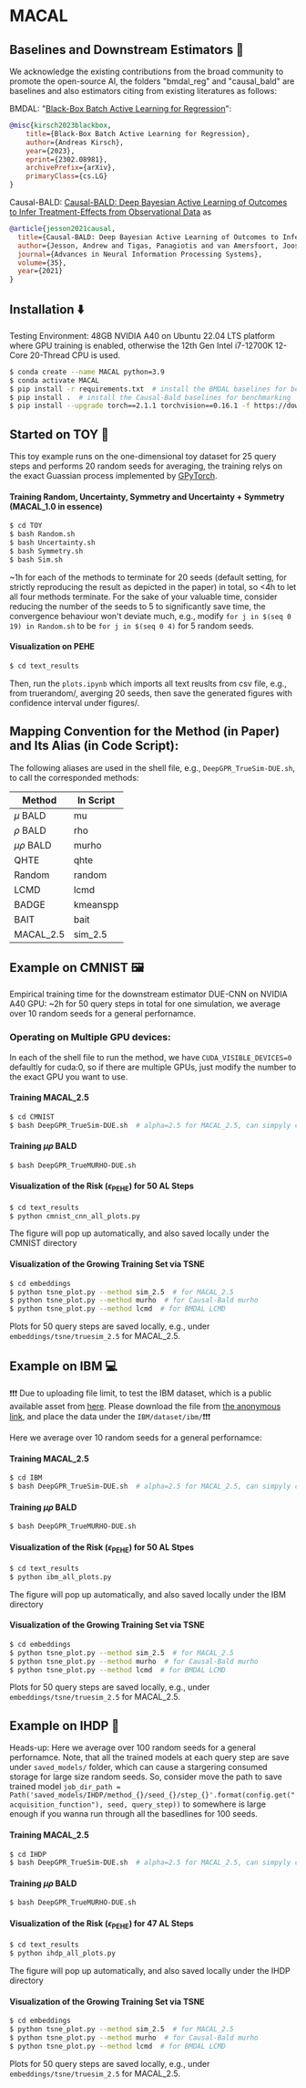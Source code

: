 # MACAL

## Baselines and Downstream Estimators :straight_ruler:
We acknowledge the existing contributions from the broad community to promote the open-source AI, the folders "bmdal_reg" and "causal_bald" are baselines and also estimators citing from existing literatures as follows:

BMDAL: "[Black-Box Batch Active Learning for Regression](https://arxiv.org/abs/2302.08981)":

```bibtex
@misc{kirsch2023blackbox,
    title={Black-Box Batch Active Learning for Regression},
    author={Andreas Kirsch},
    year={2023},
    eprint={2302.08981},
    archivePrefix={arXiv},
    primaryClass={cs.LG}
}
```
Causal-BALD: [Causal-BALD: Deep Bayesian Active Learning of Outcomes to Infer Treatment-Effects from Observational Data](https://arxiv.org/abs/2111.02275) as

```bibtex
@article{jesson2021causal,
  title={Causal-BALD: Deep Bayesian Active Learning of Outcomes to Infer Treatment-Effects from Observational Data},
  author={Jesson, Andrew and Tigas, Panagiotis and van Amersfoort, Joost and Kirsch, Andreas and Shalit, Uri and Gal, Yarin},
  journal={Advances in Neural Information Processing Systems},
  volume={35},
  year={2021}
}
```


## Installation :arrow_down:

Testing Environment: 48GB NVIDIA A40 on Ubuntu 22.04 LTS platform where GPU training is enabled, otherwise the 12th Gen Intel i7-12700K 12-Core 20-Thread CPU is used.

```.sh
$ conda create --name MACAL python=3.9
$ conda activate MACAL
$ pip install -r requirements.txt  # install the BMDAL baselines for benchmarking
$ pip install .  # install the Causal-Bald baselines for benchmarking
$ pip install --upgrade torch==2.1.1 torchvision==0.16.1 -f https://download.pytorch.org/whl/cu118/torch_stable.html
```

## Started on TOY :teddy_bear: 

This toy example runs on the one-dimensional toy dataset for 25 query steps and performs 20 random seeds for averaging, the training relys on the exact Guassian process implemented by [GPyTorch](https://gpytorch.ai).

#### Training Random, Uncertainty, Symmetry and Uncertainty + Symmetry (MACAL_1.0 in essence)
```.sh
$ cd TOY
$ bash Random.sh 
$ bash Uncertainty.sh
$ bash Symmetry.sh
$ bash Sim.sh
```
~1h for each of the methods to terminate for 20 seeds (default setting, for strictly reproducing the result as depicted in the paper) in total, so <4h to let all four methods terminate. For the sake of your valuable time, consider reducing the number of the seeds to 5 to significantly save time, the convergence behaviour won't deviate much, e.g., modify ```for j in $(seq 0 19) in Random.sh``` to be ```for j in $(seq 0 4)``` for 5 random seeds.

#### Visualization on PEHE
```.sh
$ cd text_results
```
Then, run the ```plots.ipynb``` which imports all text reuslts from csv file, e.g., from truerandom/, averging 20 seeds, then save the generated figures with confidence interval under figures/.

## Mapping Convention for the Method (in Paper) and Its Alias (in Code Script):

The following aliases are used in the shell file, e.g., ```DeepGPR_TrueSim-DUE.sh```, to call the corresponded methods:

| Method          | In Script       |
|-----------------|-----------------|
| $\mu$ BALD      | mu              |
| $\rho$ BALD     | rho             |
| $\mu\rho$ BALD  | murho           |
| QHTE            | qhte            |
| Random          | random          |
| LCMD            | lcmd            |
| BADGE           | kmeanspp        |
| BAIT            | bait            |
| MACAL_2.5       | sim_2.5         |

## Example on CMNIST :framed_picture:

Empirical training time for the downstream estimator DUE-CNN on NVIDIA A40 GPU: ~2h for 50 query steps in total for one simulation, we average over 10 random seeds for a general perfornamce.

### Operating on Multiple GPU devices:

In each of the shell file to run the method, we have ```CUDA_VISIBLE_DEVICES=0``` defaultly for cuda:0, so if there are multiple GPUs, just modify the number to the exact GPU you want to use.

#### Training MACAL_2.5

```.sh
$ cd CMNIST
$ bash DeepGPR_TrueSim-DUE.sh  # alpha=2.5 for MACAL_2.5, can simpyly change for other regularization level for ablation stuy.
```

#### Training $\mu\rho$ BALD

```.sh
$ bash DeepGPR_TrueMURHO-DUE.sh
```

#### Visualization of the Risk ($\epsilon_{\text{PEHE}}$) for 50 AL Steps

```.sh
$ cd text_results
$ python cmnist_cnn_all_plots.py
```
The figure will pop up automatically, and also saved locally under the CMNIST directory

#### Visualization of the Growing Training Set via TSNE

```.sh
$ cd embeddings
$ python tsne_plot.py --method sim_2.5  # for MACAL_2.5
$ python tsne_plot.py --method murho  # for Causal-Bald murho
$ python tsne_plot.py --method lcmd  # for BMDAL LCMD
```
Plots for 50 query steps are saved locally, e.g.,  under ```embeddings/tsne/truesim_2.5``` for MACAL_2.5.

## Example on IBM :computer:

:exclamation::exclamation::exclamation: Due to uploading file limit, to test the IBM dataset, which is a public available asset from [here](https://github.com/IBM-HRL-MLHLS/IBM-Causal-Inference-Benchmarking-Framework/blob/master/README.md). Please download the file from [the anonymous link](https://drive.google.com/drive/folders/1fKNN-IaizwpEVUuNLtsNGOI0utahN2Hr), and place the data under the ```IBM/dataset/ibm/```:exclamation::exclamation::exclamation:

Here we average over 10 random seeds for a general perfornamce:

#### Training MACAL_2.5

```.sh
$ cd IBM
$ bash DeepGPR_TrueSim-DUE.sh  # alpha=2.5 for MACAL_2.5, can simpyly change for other regularization level for ablation stuy.
```

#### Training $\mu\rho$ BALD

```.sh
$ bash DeepGPR_TrueMURHO-DUE.sh
```

#### Visualization of the Risk ($\epsilon_{\text{PEHE}}$) for 50 AL Stpes

```.sh
$ cd text_results
$ python ibm_all_plots.py
```
The figure will pop up automatically, and also saved locally under the IBM directory

#### Visualization of the Growing Training Set via TSNE

```.sh
$ cd embeddings
$ python tsne_plot.py --method sim_2.5  # for MACAL_2.5
$ python tsne_plot.py --method murho  # for Causal-Bald murho
$ python tsne_plot.py --method lcmd  # for BMDAL LCMD
```

Plots for 50 query steps are saved locally, e.g.,  under ```embeddings/tsne/truesim_2.5``` for MACAL_2.5.

## Example on IHDP :memo:

Heads-up: Here we average over 100 random seeds for a general perfornamce. Note, that all the trained models at each query step are save under ```saved_models/``` folder, which can cause a stargering consumed storage for large size random seeds. So, consider move the path to save trained model ```job_dir_path = Path('saved_models/IHDP/method_{}/seed_{}/step_{}'.format(config.get("acquisition_function"), seed, query_step))``` to somewhere is large enough if you wanna run through all the basedlines for 100 seeds.

#### Training MACAL_2.5

```.sh
$ cd IHDP
$ bash DeepGPR_TrueSim-DUE.sh  # alpha=2.5 for MACAL_2.5, can simpyly change for other regularization level for ablation stuy.
```

#### Training $\mu\rho$ BALD

```.sh
$ bash DeepGPR_TrueMURHO-DUE.sh
```

#### Visualization of the Risk ($\epsilon_{\text{PEHE}}$) for 47 AL Steps

```.sh
$ cd text_results
$ python ihdp_all_plots.py
```
The figure will pop up automatically, and also saved locally under the IHDP directory

#### Visualization of the Growing Training Set via TSNE

```.sh
$ cd embeddings
$ python tsne_plot.py --method sim_2.5  # for MACAL_2.5
$ python tsne_plot.py --method murho  # for Causal-Bald murho
$ python tsne_plot.py --method lcmd  # for BMDAL LCMD
```

Plots for 50 query steps are saved locally, e.g.,  under ```embeddings/tsne/truesim_2.5``` for MACAL_2.5.

